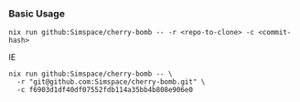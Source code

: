 ### Basic Usage 

`nix run github:Simspace/cherry-bomb -- -r <repo-to-clone> -c <commit-hash>`

IE

```
nix run github:Simspace/cherry-bomb -- \
  -r "git@github.com:Simspace/cherry-bomb.git" \
  -c f6903d1df40df07552fdb114a35bb4b808e906e0
```
